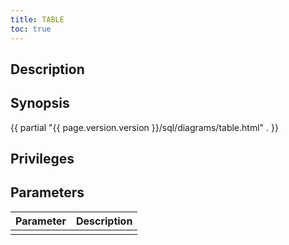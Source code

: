 ```yaml
---
title: TABLE
toc: true
---
```


## Description

## Synopsis

{{ partial "{{ page.version.version }}/sql/diagrams/table.html" . }}

## Privileges

## Parameters

| Parameter | Description |
|-----------|-------------|
|  |  |

